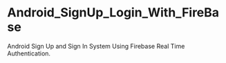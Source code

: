 # Android_SignUp_Login_With_FireBase
Android Sign Up and Sign In System Using Firebase Real Time Authentication.
